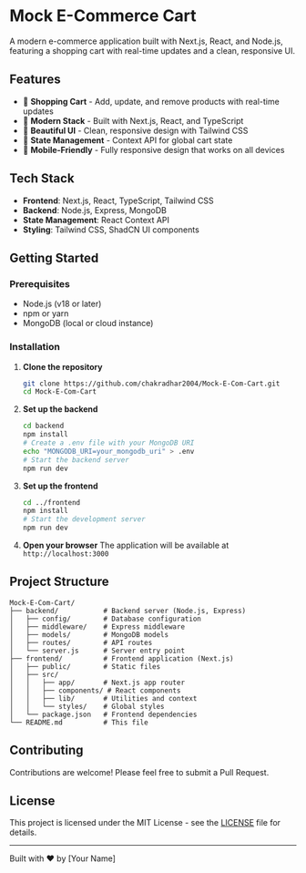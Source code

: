 # Mock E-Commerce Cart

A modern e-commerce application built with Next.js, React, and Node.js, featuring a shopping cart with real-time updates and a clean, responsive UI.

## Features

- 🛒 **Shopping Cart** - Add, update, and remove products with real-time updates
- 🚀 **Modern Stack** - Built with Next.js, React, and TypeScript
- 🎨 **Beautiful UI** - Clean, responsive design with Tailwind CSS
- 🔄 **State Management** - Context API for global cart state
- 📱 **Mobile-Friendly** - Fully responsive design that works on all devices

## Tech Stack

- **Frontend**: Next.js, React, TypeScript, Tailwind CSS
- **Backend**: Node.js, Express, MongoDB
- **State Management**: React Context API
- **Styling**: Tailwind CSS, ShadCN UI components

## Getting Started

### Prerequisites

- Node.js (v18 or later)
- npm or yarn
- MongoDB (local or cloud instance)

### Installation

1. **Clone the repository**
   ```bash
   git clone https://github.com/chakradhar2004/Mock-E-Com-Cart.git
   cd Mock-E-Com-Cart
   ```

2. **Set up the backend**
   ```bash
   cd backend
   npm install
   # Create a .env file with your MongoDB URI
   echo "MONGODB_URI=your_mongodb_uri" > .env
   # Start the backend server
   npm run dev
   ```

3. **Set up the frontend**
   ```bash
   cd ../frontend
   npm install
   # Start the development server
   npm run dev
   ```

4. **Open your browser**
   The application will be available at `http://localhost:3000`

## Project Structure

```
Mock-E-Com-Cart/
├── backend/           # Backend server (Node.js, Express)
│   ├── config/        # Database configuration
│   ├── middleware/    # Express middleware
│   ├── models/        # MongoDB models
│   ├── routes/        # API routes
│   └── server.js      # Server entry point
├── frontend/          # Frontend application (Next.js)
│   ├── public/        # Static files
│   ├── src/
│   │   ├── app/       # Next.js app router
│   │   ├── components/ # React components
│   │   ├── lib/       # Utilities and context
│   │   └── styles/    # Global styles
│   └── package.json   # Frontend dependencies
└── README.md          # This file
```

## Contributing

Contributions are welcome! Please feel free to submit a Pull Request.

## License

This project is licensed under the MIT License - see the [LICENSE](LICENSE) file for details.

---

Built with ❤️ by [Your Name]
